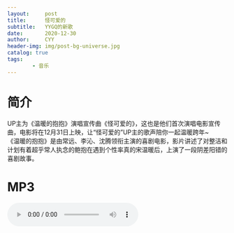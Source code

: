 ```yaml
---
layout:     post
title:      怪可爱的
subtitle:   YYGQ的新歌
date:       2020-12-30
author:     CYY
header-img: img/post-bg-universe.jpg
catalog: true
tags:    
        - 音乐
---
```


# 简介
UP主为《温暖的抱抱》演唱宣传曲《怪可爱的》，这也是他们首次演唱电影宣传曲，电影将在12月31日上映，让“怪可爱的”UP主的歌声陪你一起温暖跨年~<br>
《温暖的抱抱》是由常远、李沁、沈腾领衔主演的喜剧电影，影片讲述了对整洁和计划有着超乎常人执念的鲍抱在遇到个性率真的宋温暖后，上演了一段阴差阳错的喜剧故事。

# MP3
<audio src="/vm/%E6%80%AA%E5%8F%AF%E7%88%B1%E7%9A%84.mp3" controls="controls">Your browser does not support the audio tag.</audio>
